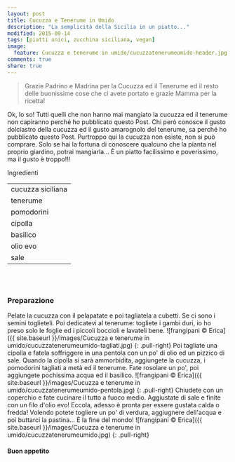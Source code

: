 ```yaml
---
layout: post
title: Cucuzza e Tenerume in Umido
description: "La semplicità della Sicilia in un piatto..."
modified: 2015-09-14
tags: [piatti unici, zucchina siciliana, vegan]
image:
  feature: Cucuzza e tenerume in umido/cucuzzatenerumeumido-header.jpg
comments: true
share: true
---
```


> Grazie Padrino e Madrina per la Cucuzza ed il Tenerume ed il resto delle buonissime cose che ci avete portato e grazie Mamma per la ricetta!

Ok, lo so! Tutti quelli che non hanno mai mangiato la cucuzza ed il tenerume non capiranno perché ho pubblicato questo Post. Chi però conosce il gusto dolciastro della cucuzza ed il gusto amarognolo del tenerume, sa perché ho pubblicato questo Post. Purtroppo qui la cucuzza non esiste, non si può comprare. Solo se hai la fortuna di conoscere qualcuno che la pianta nel proprio giardino, potrai mangiarla... È un piatto facilissimo e poverissimo, ma il gusto è troppo!!!


<div class="ingredients">
  <div class="ingredients-title">Ingredienti</div>
  <table>
    <tbody>
      <tr>
        <td>cucuzza siciliana</td>
      </tr>
      <tr>
        <td>tenerume</td>
      </tr>
      <tr>
        <td>pomodorini</td>
      </tr>
      <tr>
        <td>cipolla</td>
      </tr>
      <tr>
        <td>basilico</td>
      </tr>
      <tr>
        <td>olio evo</td>
      </tr>
      <tr>
        <td>sale</td>
      </tr>
    </tbody>
  </table>
  <br></br>
</div>


<h3>
  <font color="grey">
    <i class="icon-cogs"></i>
  </font> Preparazione
</h3>

Pelate la cucuzza con il pelapatate e poi tagliatela a cubetti. Se ci sono i semini toglieteli. Poi dedicatevi al tenerume: togliete i gambi duri, io ho preso solo le foglie ed i piccoli boccioli e lavateli bene.
![frangipani © Erica]({{ site.baseurl }}/images/Cucuzza e tenerume in umido/cucuzzatenerumeumido-tagliati.jpg)
{: .pull-right}
Poi tagliate una cipolla e fatela soffriggere in una pentola con un po' di olio ed un pizzico di sale. Quando la cipolla si sarà ammorbidita, aggiungete la cucuzza, i pomodorini tagliati a metà ed il tenerume. Fate rosolare un po', poi aggiungete pochissima acqua ed il basilico. 
![frangipani © Erica]({{ site.baseurl }}/images/Cucuzza e tenerume in umido/cucuzzatenerumeumido-pentola.jpg)
{: .pull-right}
Chiudete con un coperchio e fate cucinare il tutto a fuoco medio. Aggiustate di sale e finite con un filo d'olio evo! Eccola, adesso è pronta per essere gustata calda o fredda! Volendo potete togliere un po' di verdura, aggiugnere dell'acqua e poi buttarci la pastina... È la fine del mondo!
![frangipani © Erica]({{ site.baseurl }}/images/Cucuzza e tenerume in umido/cucuzzatenerumeumido.jpg)
{: .pull-right}

<h4>Buon appetito
  <font color="red">
    <i class="icon-smile"></i>
  </font>
</h4>
